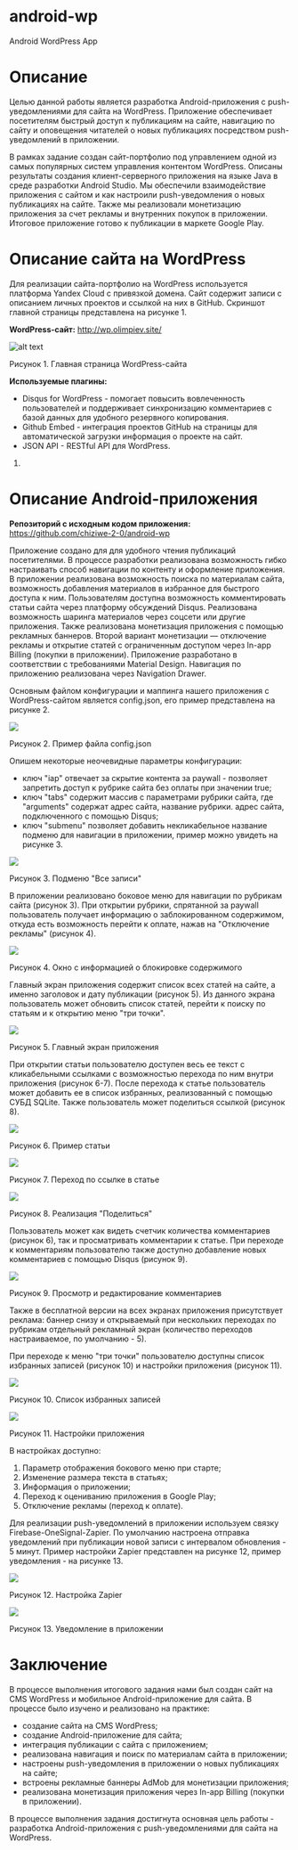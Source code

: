 # android-wp
 Android WordPress App

# Описание

Целью данной работы является разработка Android-приложения с push-уведомлениями для сайта на WordPress. Приложение обеспечивает посетителям быстрый доступ к публикациям на сайте, навигацию по сайту и оповещения читателей о новых публикациях посредством push-уведомлений в приложении.

В рамках задание создан сайт-портфолио под управлением одной из самых популярных систем управления контентом WordPress. Описаны результаты создания клиент-серверного приложения на языке Java в среде разработки Android Studio. Мы обеспечили взаимодействие приложения с сайтом и как настроили push-уведомления о новых публикациях на сайте. Также мы реализовали монетизацию приложения за счет рекламы и внутренних покупок в приложении. Итоговое приложение готово к публикации в маркете Google Play.

# Описание сайта на WordPress

Для реализации сайта-портфолио на WordPress используется платформа Yandex Cloud с привязкой домена. Сайт содержит записи с описанием личных проектов и ссылкой на них в GitHub. Скриншот главной страницы представлена на рисунке 1.

**WordPress-сайт:** http://wp.olimpiev.site/

![alt text](https://keep.google.com/u/0/media/v2/1Cz-TFtww278QbSpW6cwfoWrCvs7Vi-_K88zqZxG2IWFLtJgY21nkU8IIAblkUQ/1CaVzUBOSWcg8HQy-kJx7oI1dg2Uhr9NLNIeBX77JTnah170MQonnvuYvtUf0Sw?accept=image%2Fgif%2Cimage%2Fjpeg%2Cimage%2Fjpg%2Cimage%2Fpng%2Cimage%2Fwebp%2Caudio%2Faac&sz=1600)

Рисунок 1. Главная страница WordPress-сайта

**Используемые плагины:**

- Disqus for WordPress - помогает повысить вовлеченность пользователей и поддерживает синхронизацию комментариев с базой данных для удобного резервного копирования.
- Github Embed - интеграция проектов GitHub на страницы для автоматической загрузки информация о проекте на сайт.
- JSON API - RESTful API для WordPress.

1.
# Описание Android-приложения


**Репозиторий с исходным кодом приложения:** https://github.com/chiziwe-2-0/android-wp

Приложение создано для для удобного чтения публикаций посетителями. В процессе разработки реализована возможность гибко настраивать способ навигации по контенту и оформление приложения. В приложении реализована возможность поиска по материалам сайта, возможность добавления материалов в избранное для быстрого доступа к ним. Пользователям доступна возможность комментировать статьи сайта через платформу обсуждений Disqus. Реализована возможность шаринга материалов через соцсети или другие приложения. Также реализована монетизация приложения с помощью рекламных баннеров. Второй вариант монетизации — отключение рекламы и открытие статей с ограниченным доступом через In-app Billing (покупки в приложении). Приложение разработано в соответствии с требованиями Material Design. Навигация по приложению реализована через Navigation Drawer.

Основным файлом конфигурации и маппинга нашего приложения с WordPress-сайтом является config.json, его пример представлена на рисунке 2.

![](RackMultipart20220801-1-2k8sgz_html_56c308533486729e.png)

Рисунок 2. Пример файла config.json

Опишем некоторые неочевидные параметры конфигурации:

- ключ &quot;iap&quot; отвечает за скрытие контента за paywall - позволяет запретить доступ к рубрике сайта без оплаты при значении true;
- ключ &quot;tabs&quot; содержит массив с параметрами рубрики сайта, где &quot;arguments&quot; содержат адрес сайта, название рубрики. адрес сайта, подключенного с помощью Disqus;
- ключ &quot;submenu&quot; позволяет добавить некликабельное название подменю для навигации в приложении, пример можно увидеть на рисунке 3.

![](RackMultipart20220801-1-2k8sgz_html_449fb412a22c8b2d.png)

Рисунок 3. Подменю &quot;Все записи&quot;

В приложении реализовано боковое меню для навигации по рубрикам сайта (рисунок 3). При открытии рубрики, спрятанной за paywall пользователь получает информацию о заблокированном содержимом, откуда есть возможность перейти к оплате, нажав на &quot;Отключение рекламы&quot; (рисунок 4).

![](RackMultipart20220801-1-2k8sgz_html_3c6a4ef07f1e6bc3.png)

Рисунок 4. Окно с информацией о блокировке содержимого

Главный экран приложения содержит список всех статей на сайте, а именно заголовок и дату публикации (рисунок 5). Из данного экрана пользователь может обновить список статей, перейти к поиску по статьям и к открытию меню &quot;три точки&quot;.

![](RackMultipart20220801-1-2k8sgz_html_c095442649df4300.png)

Рисунок 5. Главный экран приложения

При открытии статьи пользователю доступен весь ее текст с кликабельными ссылками с возможностью перехода по ним внутри приложения (рисунок 6-7). После перехода к статье пользователь может добавить ее в список избранных, реализованный с помощью СУБД SQLite. Также пользователь может поделиться ссылкой (рисунок 8).

![](RackMultipart20220801-1-2k8sgz_html_702f3dd6d704dee2.png)

Рисунок 6. Пример статьи

![](RackMultipart20220801-1-2k8sgz_html_9d6a43b8845fc9e6.png)

Рисунок 7. Переход по ссылке в статье

![](RackMultipart20220801-1-2k8sgz_html_a839f35fe0790641.png)

Рисунок 8. Реализация &quot;Поделиться&quot;

Пользователь может как видеть счетчик количества комментариев (рисунок 6), так и просматривать комментарии к статье. При переходе к комментариям пользователю также доступно добавление новых комментариев с помощью Disqus (рисунок 9).

![](RackMultipart20220801-1-2k8sgz_html_4400530e5a3f9d43.png)

Рисунок 9. Просмотр и редактирование комментариев

Также в бесплатной версии на всех экранах приложения присутствует реклама: баннер снизу и открываемый при нескольких переходах по рубрикам отдельный рекламный экран (количество переходов настраиваемое, по умолчанию - 5).

При переходе к меню &quot;три точки&quot; пользователю доступны список избранных записей (рисунок 10) и настройки приложения (рисунок 11).

![](RackMultipart20220801-1-2k8sgz_html_8694c8d29e24f2cd.png)

Рисунок 10. Список избранных записей

![](RackMultipart20220801-1-2k8sgz_html_4d089cd1f7c02d2f.png)

Рисунок 11. Настройки приложения

В настройках доступно:

1. Параметр отображения бокового меню при старте;
2. Изменение размера текста в статьях;
3. Информация о приложении;
4. Переход к оцениванию приложения в Google Play;
5. Отключение рекламы (переход к оплате).

Для реализации push-уведомлений в приложении используем связку Firebase-OneSignal-Zapier. По умолчанию настроена отправка уведомлений при публикации новой записи с интервалом обновления - 5 минут. Пример настройки Zapier представлен на рисунке 12, пример уведомления - на рисунке 13.

![](RackMultipart20220801-1-2k8sgz_html_eb5ed01559bdd3ea.png)

Рисунок 12. Настройка Zapier

![](RackMultipart20220801-1-2k8sgz_html_4731574ea90966f7.png)

Рисунок 13. Уведомление в приложении

# Заключение

В процессе выполнения итогового задания нами был создан сайт на CMS WordPress и мобильное Android-приложение для сайта. В процессе было изучено и реализовано на практике:

- создание сайта на CMS WordPress;
- создание Android-приложение для сайта;
- интеграция публикации с сайта с приложением;
- реализована навигация и поиск по материалам сайта в приложении;
- настроены push-уведомления в приложении о новых публикациях на сайте;
- встроены рекламные баннеры AdMob для монетизации приложения;
- реализована монетизация приложения через In-app Billing (покупки в приложении).

В процессе выполнения задания достигнута основная цель работы - разработка Android-приложения с push-уведомлениями для сайта на WordPress.

